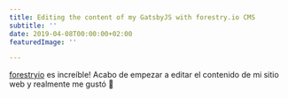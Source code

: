 ```yaml
---
title: Editing the content of my GatsbyJS with forestry.io CMS
subtitle: ''
date: 2019-04-08T00:00:00+02:00
featuredImage: ''

---
```

[forestryio](https://forestry.io/) es increíble! Acabo de empezar a editar el contenido de mi sitio web y realmente me gustó 💙